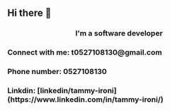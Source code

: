 ## Hi there 👋

<h3 align="center">I'm a software developer</h3>

<h3 align="left">Connect with me:  t0527108130@gmail.com</h3>
<h3 align="left">Phone number: 0527108130</h3>
<h3 align="left">Linkdin: [linkedin/tammy-ironi](https://www.linkedin.com/in/tammy-ironi/)</h3>
<p align="left">
</p>
